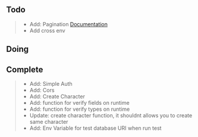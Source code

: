## Todo
> - Add: Pagination [Documentation](https://www.prisma.io/docs/concepts/components/prisma-client/pagination)
> - Add cross env
## Doing
## Complete
> - Add: Simple Auth
> - Add: Cors
> - Add: Create Character
> - Add: function for verify fields on runtime
> - Add: function for verify types on runtime
> - Update: create character function, it shouldnt allows you to create same character
> - Add: Env Variable for test database URI when run test